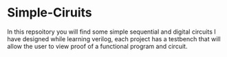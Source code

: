 # Simple-Ciruits

In this repsoitory you will find some simple sequential and digital circuits I have designed while learning verilog, each project has a testbench that will allow the user to view proof of a functional program and circuit.

